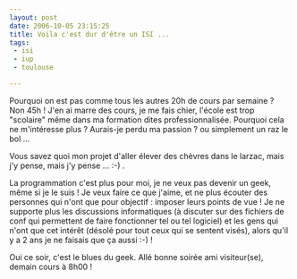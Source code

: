 ```yaml
---
layout: post
date: 2006-10-05 23:15:25
title: Voila c'est dur d'être un ISI ...
tags:
 - isi
 - iup
 - toulouse

---
```


Pourquoi on est pas comme tous les autres 20h de cours par semaine ? Non 45h ! J'en ai marre des cours, je me fais chier, l'école est trop "scolaire" même dans ma formation dites professionnalisée. Pourquoi cela ne m'intéresse plus ? Aurais-je perdu ma passion ? ou simplement un raz le bol ...

Vous savez quoi mon projet d'aller élever des chèvres dans le larzac, mais j'y pense, mais j'y pense ... :-) .

La programmation c'est plus pour moi, je ne veux pas devenir un geek, même si je le suis ! Je veux faire ce que j'aime, et ne plus écouter des personnes qui n'ont que pour objectif : imposer leurs points de vue ! Je ne supporte plus les discussions informatiques (à discuter sur des fichiers de conf qui permettent de faire fonctionner tel ou tel logiciel) et les gens qui n'ont que cet intérêt (désolé pour tout ceux qui se sentent visés), alors qu'il y a 2 ans je ne faisais que ça aussi :-) !

Oui ce soir, c'est le blues du geek. Allé bonne soirée ami visiteur(se), demain cours à 8h00 !
